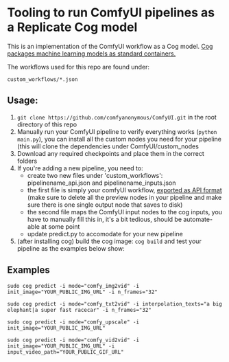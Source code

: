 # Tooling to run ComfyUI pipelines as a Replicate Cog model

This is an implementation of the ComfyUI workflow as a Cog model. [Cog packages machine learning models as standard containers.](https://github.com/replicate/cog)

The workflows used for this repo are found under:

    custom_workflows/*.json

## Usage:
1. `git clone https://github.com/comfyanonymous/ComfyUI.git` in the root directory of this repo
2. Manually run your ComfyUI pipeline to verify everything works (`python main.py`), you can install all the custom nodes you need for your pipeline (this will clone the dependencies under ComfyUI/custom_nodes
3. Download any required checkpoints and place them in the correct folders
4. If you're adding a new pipeline, you need to:
    - create two new files under 'custom_workflows': pipelinename_api.json and pipelinename_inputs.json
    - the first file is simply your comfyUI workflow, [exported as API format](https://github.com/comfyanonymous/ComfyUI/blob/master/script_examples/basic_api_example.py#L7C65-L7C65) (make sure to delete all the preview nodes in your pipeline and make sure there is one single output node that saves to disk)
    - the second file maps the ComfyUI input nodes to the cog inputs, you have to manually fill this in, it's a bit tedious, should be automate-able at some point
    - update predict.py to accomodate for your new pipeline
5. (after installing cog) build the cog image: ``cog build`` and test your pipeline as the examples below show:
  
## Examples

`sudo cog predict -i mode="comfy_img2vid" -i init_image="YOUR_PUBLIC_IMG_URL" -i n_frames="32"`

``sudo cog predict -i mode="comfy_txt2vid" -i interpolation_texts="a big elephant|a super fast racecar" -i n_frames="32"``

``sudo cog predict -i mode="comfy_upscale" -i init_image="YOUR_PUBLIC_IMG_URL"``

``sudo cog predict -i mode="comfy_vid2vid" -i init_image="YOUR_PUBLIC_IMG_URL" -i input_video_path="YOUR_PUBLIC_GIF_URL"``
